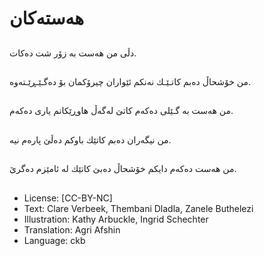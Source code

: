# هەستەكان

##
دڵی من هەست بە زۆر شت دەكات.

##
من خۆشحاڵ دەبم كاتـێـك نه‌نکم ئێواران چیرۆكمان بۆ دەگـێـڕێـتەوە.

##
من هەست بە گـێلی دەكەم كاتێ لەگەڵ هاوڕێكانم یاری دەكەم.

##
من نیگەران دەبم كاتێك باوكم دەڵێ پارەم نیە.

##
من هەست دەكەم دایكم خۆشحاڵ دەبێ كاتێك لە ئامێزم دەگرێ.

##
* License: [CC-BY-NC]
* Text: Clare Verbeek, Thembani Dladla, Zanele Buthelezi
* Illustration: Kathy Arbuckle, Ingrid Schechter
* Translation: Agri Afshin
* Language: ckb
